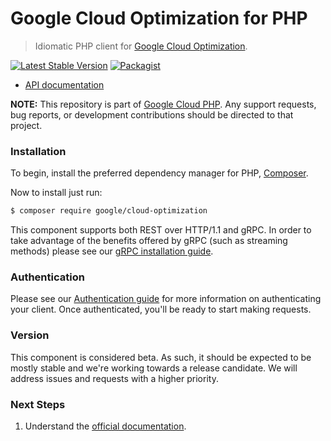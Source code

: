 # Google Cloud Optimization for PHP

> Idiomatic PHP client for [Google Cloud Optimization](https://cloud.google.com/optimization).

[![Latest Stable Version](https://poser.pugx.org/google/cloud-optimization/v/stable)](https://packagist.org/packages/google/cloud-optimization) [![Packagist](https://img.shields.io/packagist/dm/google/cloud-optimization.svg)](https://packagist.org/packages/google/cloud-optimization)

* [API documentation](https://cloud.google.com/php/docs/reference/cloud-optimization/latest)

**NOTE:** This repository is part of [Google Cloud PHP](https://github.com/googleapis/google-cloud-php). Any
support requests, bug reports, or development contributions should be directed to
that project.

### Installation

To begin, install the preferred dependency manager for PHP, [Composer](https://getcomposer.org/).

Now to install just run:

```sh
$ composer require google/cloud-optimization
```

This component supports both REST over HTTP/1.1 and gRPC. In order to take advantage of the benefits offered by gRPC (such as streaming methods)
please see our [gRPC installation guide](https://cloud.google.com/php/grpc).

### Authentication

Please see our [Authentication guide](https://github.com/googleapis/google-cloud-php/blob/main/AUTHENTICATION.md) for more information
on authenticating your client. Once authenticated, you'll be ready to start making requests.

### Version

This component is considered beta. As such, it should be expected to be mostly
stable and we're working towards a release candidate. We will address issues
and requests with a higher priority.

### Next Steps

1. Understand the [official documentation](https://cloud.google.com/optimization/docs).
